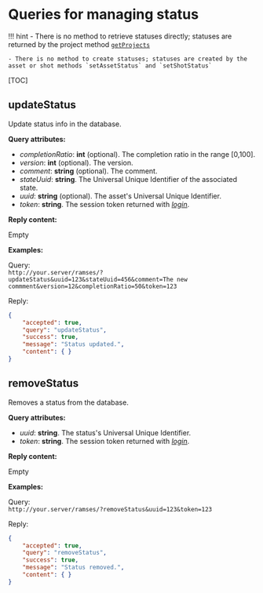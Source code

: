 # Queries for managing status

!!! hint
    - There is no method to retrieve statuses directly; statuses are returned by the project method [`getProjects`](projects.md#getprojects)

    - There is no method to create statuses; statuses are created by the asset or shot methods `setAssetStatus` and `setShotStatus`

[TOC]

## updateStatus

Update status info in the database.

**Query attributes:**

- *completionRatio*: **int** (optional). The completion ratio in the range [0,100].
- *version*: **int** (optional). The version.
- *comment*: **string** (optional). The comment.
- *stateUuid*: **string**. The Universal Unique Identifier of the associated state.
- *uuid*: **string** (optional). The asset's Universal Unique Identifier.
- *token*: **string**. The session token returned with [*login*](general.md#login).

**Reply content:**

Empty

**Examples:**

Query:  
`http://your.server/ramses/?updateStatus&uuid=123&stateUuid=456&comment=The new commment&version=12&completionRatio=50&token=123`

Reply:

```json
{
    "accepted": true,
    "query": "updateStatus",
    "success": true,
    "message": "Status updated.",
    "content": { }
}
```

## removeStatus

Removes a status from the database.

**Query attributes:**

- *uuid*: **string**. The status's Universal Unique Identifier.
- *token*: **string**. The session token returned with [*login*](general.md#login).

**Reply content:**

Empty

**Examples:**

Query:  
`http://your.server/ramses/?removeStatus&uuid=123&token=123`

Reply:

```json
{
    "accepted": true,
    "query": "removeStatus",
    "success": true,
    "message": "Status removed.",
    "content": { }
}
```
